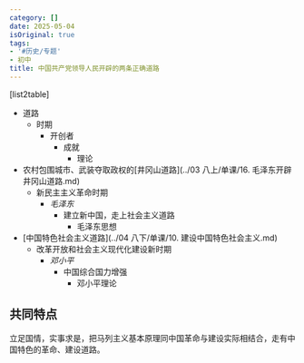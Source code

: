 ```yaml
---
category: []
date: 2025-05-04
isOriginal: true
tags:
- '#历史/专题'
- 初中
title: 中国共产党领导人民开辟的两条正确道路
---
```

[list2table]
- 道路
    - 时期
        - 开创者
            - 成就
                - 理论
- 农村包围城市、武装夺取政权的[井冈山道路](../03 八上/单课/16. 毛泽东开辟井冈山道路.md)
    - 新民主主义革命时期
        - *毛泽东*
            - 建立新中国，走上社会主义道路
                - 毛泽东思想
- [中国特色社会主义道路](../04 八下/单课/10. 建设中国特色社会主义.md)
    - 改革开放和社会主义现代化建设新时期
        - *邓小平*
            - 中国综合国力增强
                - 邓小平理论

## 共同特点
立足国情，实事求是，把马列主义基本原理同中国革命与建设实际相结合，走有中国特色的革命、建设道路。